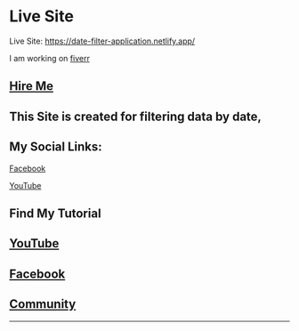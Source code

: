# Live Site 

Live Site: https://date-filter-application.netlify.app/

I am working on [fiverr](https://www.fiverr.com/freelancersabid)

## [Hire Me](https://www.fiverr.com/freelancersabid)

## This Site is created for filtering data by date,

## My Social Links:
[Facebook](https://www.facebook.com/hasibul.islam.sabid)

[YouTube](https://www.youtube.com/channel/UCTs-wmTcMrkBv0-eDIx4f0w)

## Find My Tutorial 

## [YouTube](https://www.youtube.com/c/listencoders)

## [Facebook](https://www.facebook.com/ListenCoders)

## [Community](https://www.facebook.com/groups/listencoderscommunity)

----------------
